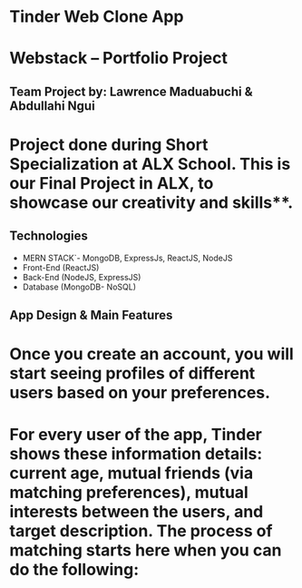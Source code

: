 # Tinder Web Clone App
# Webstack – Portfolio Project
## Team Project by: Lawrence Maduabuchi & Abdullahi Ngui
# Project done during **Short Specialization** at **ALX School**. This is our Final Project in ALX, to showcase our creativity and skills**.

## Technologies
* MERN STACK`- MongoDB, ExpressJs, ReactJS, NodeJS
* Front-End (ReactJS)
* Back-End (NodeJS, ExpressJS)
* Database (MongoDB- NoSQL)

## App Design & Main Features
# Once you create an account, you will start seeing profiles of different users based on your preferences.
# For every user of the app, Tinder shows these information details: current age, mutual friends (via matching preferences), mutual interests between the users, and target description. The process of matching starts here when you can do the following:

